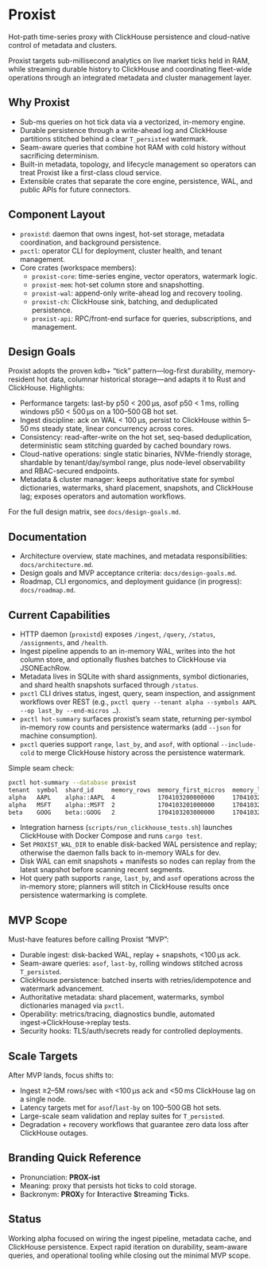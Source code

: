 # Proxist

Hot-path time-series proxy with ClickHouse persistence and cloud-native control of metadata and clusters.

Proxist targets sub-millisecond analytics on live market ticks held in RAM, while streaming durable history to ClickHouse and coordinating fleet-wide operations through an integrated metadata and cluster management layer.

## Why Proxist

- Sub-ms queries on hot tick data via a vectorized, in-memory engine.
- Durable persistence through a write-ahead log and ClickHouse partitions stitched behind a clear `T_persisted` watermark.
- Seam-aware queries that combine hot RAM with cold history without sacrificing determinism.
- Built-in metadata, topology, and lifecycle management so operators can treat Proxist like a first-class cloud service.
- Extensible crates that separate the core engine, persistence, WAL, and public APIs for future connectors.

## Component Layout

- `proxistd`: daemon that owns ingest, hot-set storage, metadata coordination, and background persistence.
- `pxctl`: operator CLI for deployment, cluster health, and tenant management.
- Core crates (workspace members):
  - `proxist-core`: time-series engine, vector operators, watermark logic.
  - `proxist-mem`: hot-set column store and snapshotting.
  - `proxist-wal`: append-only write-ahead log and recovery tooling.
  - `proxist-ch`: ClickHouse sink, batching, and deduplicated persistence.
  - `proxist-api`: RPC/front-end surface for queries, subscriptions, and management.

## Design Goals

Proxist adopts the proven kdb+ “tick” pattern—log-first durability, memory-resident hot data, columnar historical storage—and adapts it to Rust and ClickHouse. Highlights:

- Performance targets: last-by p50 < 200 µs, asof p50 < 1 ms, rolling windows p50 < 500 µs on a 100–500 GB hot set.
- Ingest discipline: ack on WAL < 100 µs, persist to ClickHouse within 5–50 ms steady state, linear concurrency across cores.
- Consistency: read-after-write on the hot set, seq-based deduplication, deterministic seam stitching guarded by cached boundary rows.
- Cloud-native operations: single static binaries, NVMe-friendly storage, shardable by tenant/day/symbol range, plus node-level observability and RBAC-secured endpoints.
- Metadata & cluster manager: keeps authoritative state for symbol dictionaries, watermarks, shard placement, snapshots, and ClickHouse lag; exposes operators and automation workflows.

For the full design matrix, see `docs/design-goals.md`.

## Documentation

- Architecture overview, state machines, and metadata responsibilities: `docs/architecture.md`.
- Design goals and MVP acceptance criteria: `docs/design-goals.md`.
- Roadmap, CLI ergonomics, and deployment guidance (in progress): `docs/roadmap.md`.

## Current Capabilities

- HTTP daemon (`proxistd`) exposes `/ingest`, `/query`, `/status`, `/assignments`, and `/health`.
- Ingest pipeline appends to an in-memory WAL, writes into the hot column store, and optionally flushes batches to ClickHouse via JSONEachRow.
- Metadata lives in SQLite with shard assignments, symbol dictionaries, and shard health snapshots surfaced through `/status`.
- `pxctl` CLI drives status, ingest, query, seam inspection, and assignment workflows over REST (e.g., `pxctl query --tenant alpha --symbols AAPL --op last_by --end-micros …`).
- `pxctl hot-summary` surfaces proxist’s seam state, returning per-symbol in-memory row counts and persistence watermarks (add `--json` for machine consumption).
- `pxctl` queries support `range`, `last_by`, and `asof`, with optional `--include-cold` to merge ClickHouse history across the persistence watermark.

Simple seam check:

```bash
pxctl hot-summary --database proxist
tenant  symbol  shard_id     memory_rows  memory_first_micros  memory_last_micros  durable_through_micros  wal_high_micros
alpha   AAPL    alpha::AAPL  4            1704103200000000     1704103203000000    1704103203000000        1704103203000000
alpha   MSFT    alpha::MSFT  2            1704103201000000     1704103204000000    1704103204000000        1704103204000000
beta    GOOG    beta::GOOG   2            1704103203000000     1704103205000000    1704103205000000        1704103205000000
```
- Integration harness (`scripts/run_clickhouse_tests.sh`) launches ClickHouse with Docker Compose and runs `cargo test`.
- Set `PROXIST_WAL_DIR` to enable disk-backed WAL persistence and replay; otherwise the daemon falls back to in-memory WALs for dev.
- Disk WAL can emit snapshots + manifests so nodes can replay from the latest snapshot before scanning recent segments.
- Hot query path supports `range`, `last_by`, and `asof` operations across the in-memory store; planners will stitch in ClickHouse results once persistence watermarking is complete.

## MVP Scope

Must-have features before calling Proxist “MVP”:

- Durable ingest: disk-backed WAL, replay + snapshots, <100 µs ack.
- Seam-aware queries: `asof`, `last-by`, rolling windows stitched across `T_persisted`.
- ClickHouse persistence: batched inserts with retries/idempotence and watermark advancement.
- Authoritative metadata: shard placement, watermarks, symbol dictionaries managed via `pxctl`.
- Operability: metrics/tracing, diagnostics bundle, automated ingest→ClickHouse→replay tests.
- Security hooks: TLS/auth/secrets ready for controlled deployments.

## Scale Targets

After MVP lands, focus shifts to:

- Ingest ≥2–5M rows/sec with <100 µs ack and <50 ms ClickHouse lag on a single node.
- Latency targets met for `asof`/`last-by` on 100–500 GB hot sets.
- Large-scale seam validation and replay suites for `T_persisted`.
- Degradation + recovery workflows that guarantee zero data loss after ClickHouse outages.

## Branding Quick Reference

- Pronunciation: **PROX-ist**
- Meaning: proxy that persists hot ticks to cold storage.
- Backronym: **PROX**y for **I**nteractive **S**treaming **T**icks.

## Status

Working alpha focused on wiring the ingest pipeline, metadata cache, and ClickHouse persistence. Expect rapid iteration on durability, seam-aware queries, and operational tooling while closing out the minimal MVP scope.
